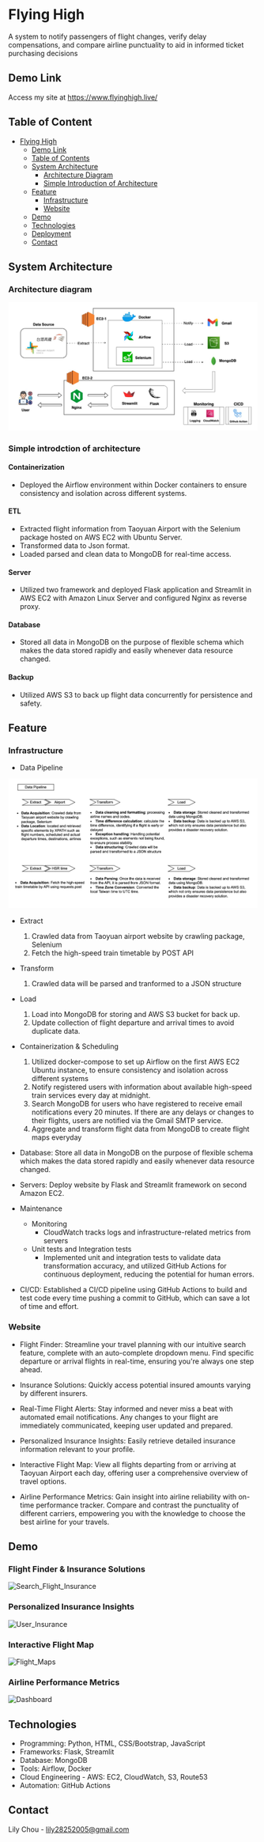 # Flying High

A system to notify passengers of flight changes, verify delay compensations, and compare airline punctuality
to aid in informed ticket purchasing decisions

## Demo Link

Access my site at https://www.flyinghigh.live/

## Table of Content

- [Flying High](#flying-high)
  - [Demo Link](#demo-link)
  - [Table of Contents](#table-of-contents)
  - [System Architecture](#system-architecture)
    - [Architecture Diagram](#architecture-diagram)
    - [Simple Introduction of Architecture](#simple-introduction-of-architecture)
  - [Feature](#feature)
    - [Infrastructure](#infrastructure)
    - [Website](#website)
  - [Demo](#demo-1)
  - [Technologies](#technologies)
  - [Deployment](#deployment)
  - [Contact](#contact)

## System Architecture

### Architecture diagram

![alt text](./docs/Architecture_final.jpg)

### Simple introdction of architecture

#### Containerization

- Deployed the Airflow environment within Docker containers to ensure consistency and isolation across different systems.

#### ETL

- Extracted flight information from Taoyuan Airport with the Selenium package hosted on AWS EC2 with Ubuntu Server.
- Transformed data to Json format.
- Loaded parsed and clean data to MongoDB for real-time access.

#### Server

- Utilized two framework and deployed Flask application and Streamlit in AWS EC2 with Amazon Linux Server and configured Nginx as reverse proxy.

#### Database

- Stored all data in MongoDB on the purpose of flexible schema which makes the data stored rapidly and easily whenever data resource changed.

#### Backup

- Utilized AWS S3 to back up flight data concurrently for persistence and safety.

## Feature

### Infrastructure

- Data Pipeline

![alt text](./docs/data_pipeline.png)

- Extract
  1. Crawled data from Taoyuan airport website by crawling package, Selenium
  2. Fetch the high-speed train timetable by POST API
- Transform
  1. Crawled data will be parsed and tranformed to a JSON structure
- Load
  1. Load into MongoDB for storing and AWS S3 bucket for back up.
  2. Update collection of flight departure and arrival times to avoid duplicate data.
- Containerization & Scheduling

  1. Utilized docker-compose to set up Airflow on the first AWS EC2 Ubuntu instance, to ensure consistency and isolation across different systems
  2. Notify registered users with information about available high-speed train services every day at midnight.
  3. Search MongoDB for users who have registered to receive email notifications every 20 minutes. If there are any delays or changes to their flights, users are notified via the Gmail SMTP service.
  4. Aggregate and transform flight data from MongoDB to create flight maps everyday

- Database: Store all data in MongoDB on the purpose of flexible schema which makes the data stored rapidly and easily whenever data resource changed.

- Servers: Deploy website by Flask and Streamlit framework on second Amazon EC2.

- Maintenance

  - Monitoring
    - CloudWatch tracks logs and infrastructure-related metrics from servers
  - Unit tests and Integration tests
    - Implemented unit and integration tests to validate data transformation accuracy, and utilized GitHub Actions for continuous deployment, reducing the potential for human errors.

- CI/CD: Established a CI/CD pipeline using GitHub Actions to build and test code every time pushing a commit to
  GitHub, which can save a lot of time and effort.

### Website

- Flight Finder: Streamline your travel planning with our intuitive search feature, complete with an auto-complete dropdown menu. Find specific departure or arrival flights in real-time, ensuring you're always one step ahead.

- Insurance Solutions: Quickly access potential insured amounts varying by different insurers.

- Real-Time Flight Alerts: Stay informed and never miss a beat with automated email notifications. Any changes to your flight are immediately communicated, keeping user updated and prepared.

- Personalized Insurance Insights: Easily retrieve detailed insurance information relevant to your profile.

- Interactive Flight Map: View all flights departing from or arriving at Taoyuan Airport each day, offering user a comprehensive overview of travel options.

- Airline Performance Metrics: Gain insight into airline reliability with on-time performance tracker. Compare and contrast the punctuality of different carriers, empowering you with the knowledge to choose the best airline for your travels.

## Demo

### Flight Finder & Insurance Solutions

![Search_Flight_Insurance](https://github.com/hellowhaaa/flying_high/assets/98002855/7d03a627-aafc-4767-a645-75101672cccd)

### Personalized Insurance Insights

![User_Insurance](https://github.com/hellowhaaa/flying_high/assets/98002855/36e7887d-42c3-426f-8bc8-006024c89280)

### Interactive Flight Map

![Flight_Maps](https://github.com/hellowhaaa/flying_high/assets/98002855/8dd9f712-0ef7-434e-a4a9-cbfadd7952ea)

### Airline Performance Metrics

![Dashboard](https://github.com/hellowhaaa/flying_high/assets/98002855/5bb259eb-32c1-481f-94ca-f114a3d801a5)

## Technologies

- Programming: Python, HTML, CSS/Bootstrap, JavaScript
- Frameworks: Flask, Streamlit
- Database: MongoDB
- Tools: Airflow, Docker
- Cloud Engineering - AWS: EC2, CloudWatch, S3, Route53
- Automation: GitHub Actions

## Contact

Lily Chou - lily28252005@gmail.com
